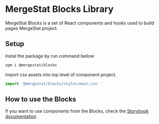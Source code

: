 # MergeStat Blocks Library

MergeStat Blocks is a set of React components and hooks used to build pages MergeStat project.

## Setup

Instal the package by run command bellow

```sh
npm i @mergestat/blocks
```

import css assets into top level of component project.

```js
import '@mergestat/blocks/styles/main.css'
```

## How to use the Blocks

If you want to use components from the Blocks, check the [Storybook documentation](https://624b441a141307004a094f09-iskoqummxn.chromatic.com/)
